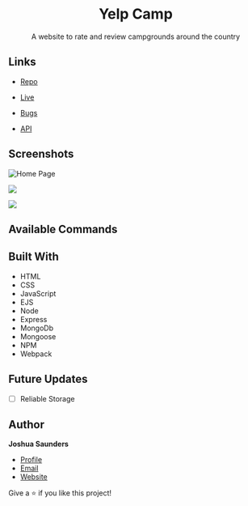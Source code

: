 <h1 align="center"><project-name>Yelp Camp</h1>

<p align="center"><project-description>A website to rate and review campgrounds around the country</p>

## Links

- [Repo](https://github.com/J-Saun/yelp_camp)

- [Live](<Homepage url> 'Live View')

- [Bugs](https://github.com/Rohit19060/<project-name>/issues 'Issues Page')

- [API](<API Link> 'API')

## Screenshots

![Home Page](/screenshots/1.png 'Home Page')

![](/screenshots/2.png)

![](/screenshots/3.png)

## Available Commands

## Built With

- HTML
- CSS
- JavaScript
- EJS
- Node
- Express
- MongoDb
- Mongoose
- NPM
- Webpack

## Future Updates

- [ ] Reliable Storage

## Author

**Joshua Saunders**

- [Profile](https://github.com/rohit19060 'Joshua Saunders')
- [Email](mailto:Joshua_Saun@protonmail.com 'Hello Joshua!')
- [Website](https://kingtechnologies.in 'Welcome')

Give a ⭐️ if you like this project!
